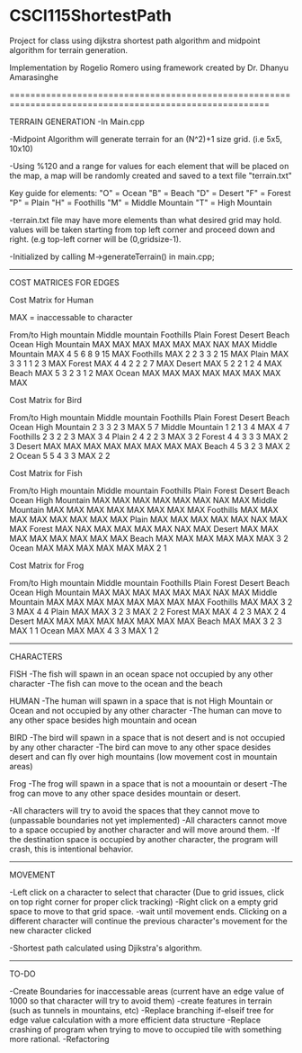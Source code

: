 # CSCI115ShortestPath
Project for class using dijkstra shortest path algorithm and midpoint algorithm for terrain generation.

Implementation by Rogelio Romero
using framework created by Dr. Dhanyu Amarasinghe

========================================================================================================

TERRAIN GENERATION
-In Main.cpp

-Midpoint Algorithm will generate terrain for an (N^2)+1 size grid. (i.e 5x5, 10x10)

-Using %120 and a range for values for each element that will be placed on the map,
a map will be randomly created and saved to a text file "terrain.txt"

Key guide for elements:
"O" = Ocean
"B" = Beach
"D" = Desert
"F" = Forest
"P" = Plain
"H" = Foothills
"M" = Middle Mountain
"T" = High Mountain

-terrain.txt file may have more elements than what desired grid may hold.
values will be taken starting from top left corner and proceed down and right.
(e.g top-left corner will be (0,gridsize-1).

-Initialized by calling M->generateTerrain() in main.cpp;


---------------------------------------------------------------------------------------------------------
COST MATRICES FOR EDGES

Cost Matrix for Human

MAX = inaccessable to character

From/to High mountain Middle mountain Foothills Plain Forest Desert Beach Ocean
High
Mountain  	MAX 	MAX 		MAX 	MAX 	MAX 	MAX   NAX  MAX
Middle
Mountain  	MAX 	4 		5 	6 	8 	9     15   MAX
Foothills 	MAX	2 		2 	3 	3 	2     15   MAX
Plain 	 	MAX	3 		3 	1 	1 	2     3    MAX
Forest   	MAX 	4 		4 	2 	2 	2     7    MAX
Desert   	MAX 	5 		2 	2 	1	2     4	   MAX
Beach     	MAX 	5 		3 	2 	3 	1     2    MAX
Ocean     	MAX 	MAX 		MAX 	MAX 	MAX 	MAX   MAX  MAX


Cost Matrix for Bird

From/to High mountain Middle mountain Foothills Plain Forest Desert Beach Ocean
High
Mountain  	2 	3 		3 	2 	3 	MAX    5    7
Middle
Mountain  	1 	2 		1 	3 	4 	MAX    4    7
Foothills 	2	3 		2 	2 	3 	MAX    3    4
Plain 	 	2	4 		2 	2 	3 	MAX    3    2
Forest   	4 	4 		3 	3 	3 	MAX    2    3
Desert   	MAX 	MAX 		MAX 	MAX 	MAX	MAX   MAX  MAX
Beach     	4 	5 		3 	2 	3 	MAX    2    2
Ocean     	5	5 		4 	3 	3 	MAX    2    2

Cost Matrix for Fish

From/to High mountain Middle mountain Foothills Plain Forest Desert Beach Ocean
High
Mountain  	MAX 	MAX 		MAX 	MAX 	MAX 	MAX   NAX  MAX
Middle
Mountain  	MAX 	MAX 		MAX 	MAX 	MAX 	MAX   MAX  MAX
Foothills 	MAX	MAX 		MAX	MAX 	MAX	MAX   MAX  MAX
Plain 	 	MAX	MAX 		MAX 	MAX 	MAX	NAX   MAX  MAX
Forest   	MAX 	NAX 		MAX 	MAX	MAX	MAX   NAX  MAX
Desert   	MAX 	MAX 		MAX 	MAX 	MAX	MAX   MAX  MAX
Beach     	MAX 	MAX 		MAX 	MAX 	MAX 	MAX    3    2
Ocean     	MAX 	MAX 		MAX 	MAX 	MAX 	MAX    2    1

Cost Matrix for Frog

From/to High mountain Middle mountain Foothills Plain Forest Desert Beach Ocean
High
Mountain  	MAX 	MAX 		MAX 	MAX 	MAX 	MAX   NAX  MAX
Middle
Mountain  	MAX 	MAX 		MAX 	MAX 	MAX 	MAX   MAX  MAX
Foothills 	MAX	MAX 		3 	2 	3 	MAX    4    4
Plain 	 	MAX	MAX 		3 	2 	3 	MAX    2    2
Forest   	MAX 	MAX 		4 	2 	3 	MAX    2    4
Desert   	MAX 	MAX 		MAX 	MAX 	MAX	MAX   MAX  MAX
Beach     	MAX 	MAX 		3 	2 	3 	MAX    1    1
Ocean     	MAX 	MAX 		4 	3 	3 	MAX    1    2

------------------------------------------------------------------------------------------------------

CHARACTERS

FISH
-The fish will spawn in an ocean space not occupied by any other character 
-The fish can move to the ocean and the beach

HUMAN
-The human will spawn in a space that is not High Mountain or Ocean and not occupied by any other character
-The human can move to any other space besides high mountain and ocean

BIRD
-The bird will spawn in a space that is not desert and is not occupied by any other character
-The bird can move to any other space desides desert and can fly over high mountains (low movement cost in mountain areas)

Frog
-The frog will spawn in a space that is not a moountain or desert
-The frog can move to any other space desides mountain or desert.

-All characters will try to avoid the spaces that they cannot move to (unpassable boundaries not yet implemented)
-All characters cannot move to a space occupied by another character and will move around them.
-If the destination space is occupied by another character, the program will crash, this is intentional behavior.

--------------------------------------------------------------------------------------------------------

MOVEMENT

-Left click on a character to select that character (Due to grid issues, click on top right corner for proper click tracking)
-Right click on a empty grid space to move to that grid space.
-wait until movement ends. Clicking on a different character will continue the previous character's movement for the new character clicked

-Shortest path calculated using Djikstra's algorithm.

---------------------------------------------------------------------------------------------------------

TO-DO

-Create Boundaries for inaccessable areas (current have an edge value of 1000 so that character will try to avoid them)
-create features in terrain (such as tunnels in mountains, etc)
-Replace branching if-elseif tree for edge value calculation with a more efficient data structure
-Replace crashing of program when trying to move to occupied tile with something more rational.
-Refactoring